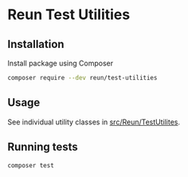 # Reun Test Utilities

## Installation

Install package using Composer

```sh
composer require --dev reun/test-utilities
```

## Usage

See individual utility classes in
[src/Reun/TestUtilites](src/Reun/TestUtilities).

## Running tests

`composer test`
